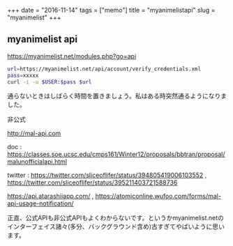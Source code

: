 +++
date = "2016-11-14"
tags =  ["memo"]
title = "myanimelistapi"
slug = "myanimelist"
+++

## myanimelist api		

https://myanimelist.net/modules.php?go=api

```bash
url=https://myanimelist.net/api/account/verify_credentials.xml 
pass=xxxxx
curl -i -u $USER:$pass $url
```

通らないときはしばらく時間を置きましょう。私はある時突然通るようになりました。

非公式

http://mal-api.com

doc : https://classes.soe.ucsc.edu/cmps161/Winter12/proposals/bbtran/proposal/malunofficialapi.html

twitter : https://twitter.com/sliceoflifer/status/394805419006103552 , https://twitter.com/sliceoflifer/status/395211403721588736

https://api.atarashiiapp.com/ , https://atomiconline.wufoo.com/forms/mal-api-usage-notification/

正直、公式APIも非公式APIもよくわからないです。というかmyanimelist.netのインターフェイス諸々(多分、バックグラウンド含め)古すぎてやばいように思います。
	
